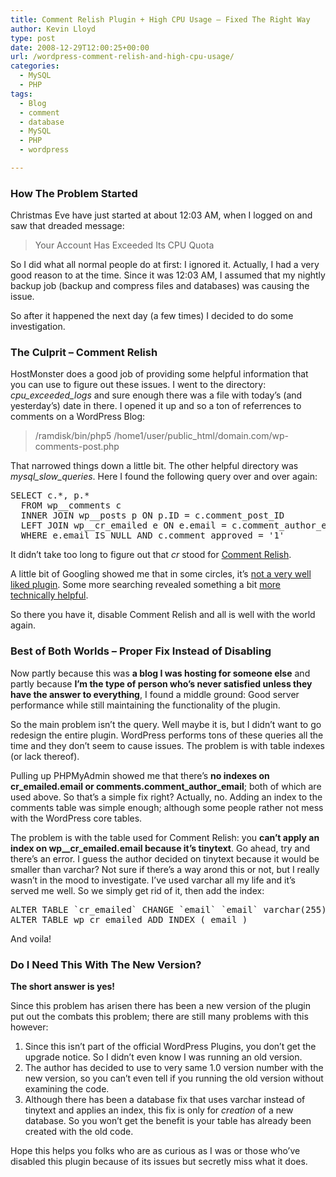 ```yaml
---
title: Comment Relish Plugin + High CPU Usage – Fixed The Right Way
author: Kevin Lloyd
type: post
date: 2008-12-29T12:00:25+00:00
url: /wordpress-comment-relish-and-high-cpu-usage/
categories:
  - MySQL
  - PHP
tags:
  - Blog
  - comment
  - database
  - MySQL
  - PHP
  - wordpress

---
```

### How The Problem Started

Christmas Eve have just started at about 12:03 AM, when I logged on and saw that dreaded message:

> Your Account Has Exceeded Its CPU Quota

So I did what all normal people do at first: I ignored it. Actually, I had a very good reason to at the time. Since it was 12:03 AM, I assumed that my nightly backup job (backup and compress files and databases) was causing the issue.

So after it happened the next day (a few times) I decided to do some investigation.

### The Culprit &#8211; Comment Relish

HostMonster does a good job of providing some helpful information that you can use to figure out these issues. I went to the directory: _cpu\_exceeded\_logs_ and sure enough there was a file with today&#8217;s (and yesterday&#8217;s) date in there. I opened it up and so a ton of referrences to comments on a WordPress Blog:

> /ramdisk/bin/php5 /home1/user/public_html/domain.com/wp-comments-post.php 

That narrowed things down a little bit. The other helpful directory was _mysql\_slow\_queries_. Here I found the following query over and over again:

<pre class="brush: sql; title: ; notranslate" title="">SELECT c.*, p.*
  FROM wp__comments c
  INNER JOIN wp__posts p ON p.ID = c.comment_post_ID
  LEFT JOIN wp__cr_emailed e ON e.email = c.comment_author_email
  WHERE e.email IS NULL AND c.comment_approved = '1'
</pre>

It didn&#8217;t take too long to figure out that _cr_ stood for [Comment Relish][1]. 

A little bit of Googling showed me that in some circles, it&#8217;s [not a very well liked plugin][2]. Some more searching revealed something a bit [more technically helpful][3].

So there you have it, disable Comment Relish and all is well with the world again.

### Best of Both Worlds &#8211; Proper Fix Instead of Disabling

Now partly because this was **a blog I was hosting for someone else** and partly because **I&#8217;m the type of person who&#8217;s never satisfied unless they have the answer to everything**, I found a middle ground: Good server performance while still maintaining the functionality of the plugin.

So the main problem isn&#8217;t the query. Well maybe it is, but I didn&#8217;t want to go redesign the entire plugin. WordPress performs tons of these queries all the time and they don&#8217;t seem to cause issues. The problem is with table indexes (or lack thereof).

Pulling up PHPMyAdmin showed me that there&#8217;s **no indexes on cr\_emailed.email or comments.comment\_author_email**; both of which are used above. So that&#8217;s a simple fix right? Actually, no. Adding an index to the comments table was simple enough; although some people rather not mess with the WordPress core tables.

The problem is with the table used for Comment Relish: you **can&#8217;t apply an index on wp_\_cr\_emailed.email because it&#8217;s tinytext**. Go ahead, try and there&#8217;s an error. I guess the author decided on tinytext because it would be smaller than varchar? Not sure if there&#8217;s a way arond this or not, but I really wasn&#8217;t in the mood to investigate. I&#8217;ve used varchar all my life and it&#8217;s served me well. So we simply get rid of it, then add the index:

<pre class="brush: sql; title: ; notranslate" title="">ALTER TABLE `cr_emailed` CHANGE `email` `email` varchar(255); 
ALTER TABLE wp_cr_emailed ADD INDEX ( email )
</pre>

And voila!

### Do I Need This With The New Version?

**The short answer is yes!**
  
Since this problem has arisen there has been a new version of the plugin put out the combats this problem; there are still many problems with this however: 

  1. Since this isn&#8217;t part of the official WordPress Plugins, you don&#8217;t get the upgrade notice. So I didn&#8217;t even know I was running an old version.
  2. The author has decided to use to very same 1.0 version number with the new version, so you can&#8217;t even tell if you running the old version without examining the code.
  3. Although there has been a database fix that uses varchar instead of tinytext and applies an index, this fix is only for _creation_ of a new database. So you won&#8217;t get the benefit is your table has already been created with the old code.

Hope this helps you folks who are as curious as I was or those who&#8217;ve disabled this plugin because of its issues but secretly miss what it does.

 [1]: http://www.justinshattuck.com/comment-relish/
 [2]: http://www.siteguide.us/2007/07/05/3-reasons-why-comment-relish-is-not-good-for-your-blog/
 [3]: http://www.chrisg.com/when-good-plugins-go-bad-comment-relish-considered-dangerous/
